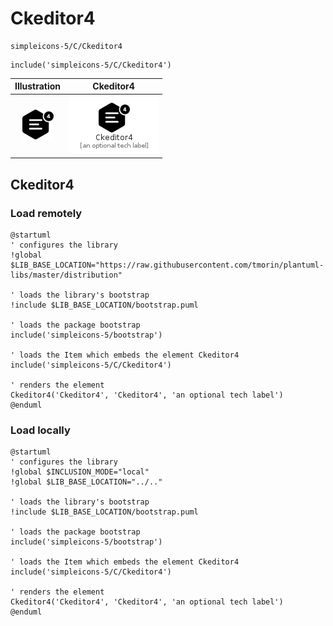 # Ckeditor4


```text
simpleicons-5/C/Ckeditor4
```

```text
include('simpleicons-5/C/Ckeditor4')
```



| Illustration | Ckeditor4 |
| :---: | :---: |
| ![illustration for Illustration](../../simpleicons-5/C/Ckeditor4.png) | ![illustration for Ckeditor4](../../simpleicons-5/C/Ckeditor4.Local.png) |




## Ckeditor4

### Load remotely
```plantuml
@startuml
' configures the library
!global $LIB_BASE_LOCATION="https://raw.githubusercontent.com/tmorin/plantuml-libs/master/distribution"

' loads the library's bootstrap
!include $LIB_BASE_LOCATION/bootstrap.puml

' loads the package bootstrap
include('simpleicons-5/bootstrap')

' loads the Item which embeds the element Ckeditor4
include('simpleicons-5/C/Ckeditor4')

' renders the element
Ckeditor4('Ckeditor4', 'Ckeditor4', 'an optional tech label')
@enduml
```

### Load locally
```plantuml
@startuml
' configures the library
!global $INCLUSION_MODE="local"
!global $LIB_BASE_LOCATION="../.."

' loads the library's bootstrap
!include $LIB_BASE_LOCATION/bootstrap.puml

' loads the package bootstrap
include('simpleicons-5/bootstrap')

' loads the Item which embeds the element Ckeditor4
include('simpleicons-5/C/Ckeditor4')

' renders the element
Ckeditor4('Ckeditor4', 'Ckeditor4', 'an optional tech label')
@enduml
```

